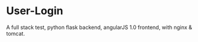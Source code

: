 # User-Login
A full stack test, python flask backend, angularJS 1.0 frontend, with nginx &amp; tomcat.
